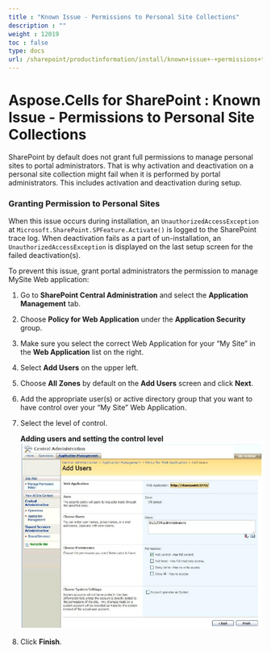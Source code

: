 ```yaml
---
title : "Known Issue - Permissions to Personal Site Collections" 
description : "" 
weight : 12019 
toc : false
type: docs
url: /sharepoint/productinformation/install/known+issue+-+permissions+to+personal+site+collections/
---
```


# Aspose.Cells for SharePoint : Known Issue - Permissions to Personal Site Collections


SharePoint by default does not grant full permissions to manage personal sites to portal administrators. That is why activation and deactivation on a personal site collection might fail when it is performed by portal administrators. This includes activation and deactivation during setup.

### Granting Permission to Personal Sites

When this issue occurs during installation, an `UnauthorizedAccessException` at `Microsoft.SharePoint.SPFeature.Activate()` is logged to the SharePoint trace log. When deactivation fails as a part of un-installation, an `UnauthorizedAccessException` is displayed on the last setup screen for the failed deactivation(s).

To prevent this issue, grant portal administrators the permission to manage MySite Web application:

1.  Go to **SharePoint Central Administration** and select the **Application Management** tab.
2.  Choose **Policy for Web Application** under the **Application Security** group.
3.  Make sure you select the correct Web Application for your “My Site” in the **Web Application** list on the right.
4.  Select **Add Users** on the upper left.
5.  Choose **All Zones** by default on the **Add Users** screen and click **Next**.
6.  Add the appropriate user(s) or active directory group that you want to have control over your “My Site” Web Application.
7.  Select the level of control.  
      
    **Adding users and setting the control level**  
    ![image](6488108.png)  
      
    
8.  Click **Finish**.

